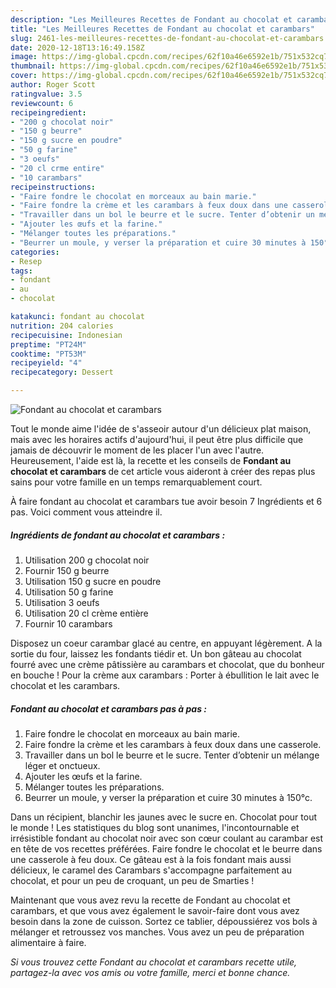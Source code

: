 ```yaml
---
description: "Les Meilleures Recettes de Fondant au chocolat et carambars"
title: "Les Meilleures Recettes de Fondant au chocolat et carambars"
slug: 2461-les-meilleures-recettes-de-fondant-au-chocolat-et-carambars
date: 2020-12-18T13:16:49.158Z
image: https://img-global.cpcdn.com/recipes/62f10a46e6592e1b/751x532cq70/fondant-au-chocolat-et-carambars-photo-principale-de-la-recette.jpg
thumbnail: https://img-global.cpcdn.com/recipes/62f10a46e6592e1b/751x532cq70/fondant-au-chocolat-et-carambars-photo-principale-de-la-recette.jpg
cover: https://img-global.cpcdn.com/recipes/62f10a46e6592e1b/751x532cq70/fondant-au-chocolat-et-carambars-photo-principale-de-la-recette.jpg
author: Roger Scott
ratingvalue: 3.5
reviewcount: 6
recipeingredient:
- "200 g chocolat noir"
- "150 g beurre"
- "150 g sucre en poudre"
- "50 g farine"
- "3 oeufs"
- "20 cl crme entire"
- "10 carambars"
recipeinstructions:
- "Faire fondre le chocolat en morceaux au bain marie."
- "Faire fondre la crème et les carambars à feux doux dans une casserole."
- "Travailler dans un bol le beurre et le sucre. Tenter d’obtenir un mélange léger et onctueux."
- "Ajouter les œufs et la farine."
- "Mélanger toutes les préparations."
- "Beurrer un moule, y verser la préparation et cuire 30 minutes à 150°c."
categories:
- Resep
tags:
- fondant
- au
- chocolat

katakunci: fondant au chocolat 
nutrition: 204 calories
recipecuisine: Indonesian
preptime: "PT24M"
cooktime: "PT53M"
recipeyield: "4"
recipecategory: Dessert

---
```



![Fondant au chocolat et carambars](https://img-global.cpcdn.com/recipes/62f10a46e6592e1b/751x532cq70/fondant-au-chocolat-et-carambars-photo-principale-de-la-recette.jpg)

Tout le monde aime l'idée de s'asseoir autour d'un délicieux plat maison, mais avec les horaires actifs d'aujourd'hui, il peut être plus difficile que jamais de découvrir le moment de les placer l'un avec l'autre. Heureusement, l'aide est là, la recette et les conseils de <strong> Fondant au chocolat et carambars </strong> de cet article vous aideront à créer des repas plus sains pour votre famille en un temps remarquablement court.

<!--inarticleads1-->

À faire fondant au chocolat et carambars tue avoir besoin 7 Ingrédients et 6 pas. Voici comment vous atteindre il.

##### Ingrédients de fondant au chocolat et carambars :

1. Utilisation 200 g chocolat noir
1. Fournir 150 g beurre
1. Utilisation 150 g sucre en poudre
1. Utilisation 50 g farine
1. Utilisation 3 oeufs
1. Utilisation 20 cl crème entière
1. Fournir 10 carambars


Disposez un coeur carambar glacé au centre, en appuyant légèrement. A la sortie du four, laissez les fondants tiédir et. Un bon gâteau au chocolat fourré avec une crème pâtissière au carambars et chocolat, que du bonheur en bouche ! Pour la crème aux carambars : Porter à ébullition le lait avec le chocolat et les carambars. 

<!--inarticleads2-->

##### Fondant au chocolat et carambars pas à pas :

1. Faire fondre le chocolat en morceaux au bain marie.
1. Faire fondre la crème et les carambars à feux doux dans une casserole.
1. Travailler dans un bol le beurre et le sucre. Tenter d’obtenir un mélange léger et onctueux.
1. Ajouter les œufs et la farine.
1. Mélanger toutes les préparations.
1. Beurrer un moule, y verser la préparation et cuire 30 minutes à 150°c.


Dans un récipient, blanchir les jaunes avec le sucre en. Chocolat pour tout le monde ! Les statistiques du blog sont unanimes, l&#39;incontournable et irrésistible fondant au chocolat noir avec son cœur coulant au carambar est en tête de vos recettes préférées. Faire fondre le chocolat et le beurre dans une casserole à feu doux. Ce gâteau est à la fois fondant mais aussi délicieux, le caramel des Carambars s&#39;accompagne parfaitement au chocolat, et pour un peu de croquant, un peu de Smarties ! 

<!--inarticleads1-->

<p>
Maintenant que vous avez revu la recette de Fondant au chocolat et carambars, et que vous avez également le savoir-faire dont vous avez besoin dans la zone de cuisson. Sortez ce tablier, dépoussiérez vos bols à mélanger et retroussez vos manches. Vous avez un peu de préparation alimentaire à faire.
</p>

<p>
<i>Si vous trouvez cette Fondant au chocolat et carambars recette utile, partagez-la avec vos amis ou votre famille, merci et bonne chance.</i>
</p>

